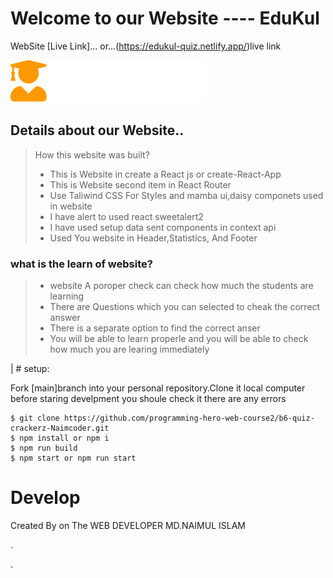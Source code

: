 # Welcome to our Website ---- EduKul


WebSite  [Live Link]...
or...(https://edukul-quiz.netlify.app/)live link

![plot](./src/logo.png)

## Details about our Website..
> How this website  was built?
> * This is Website in create a React js or create-React-App
> * This is Website second item in React Router
> * Use Taliwind CSS For Styles and mamba ui,daisy componets used in website
> * I have alert to used react sweetalert2
> * I have used setup  data sent components in context api
> * Used You website in Header,Statistics, And Footer


### what is the learn of website?
> * website A poroper check can check how much the students are learning
> *  There are Questions which you can selected to cheak the correct answer
> * There is a separate option to find the correct anser
> * You will be able to learn properle and you will be able to check how much you are learing immediately

| # setup:

Fork [main]branch into your personal repository.Clone it local computer before staring develpment you shoule check it there are any errors
```
$ git clone https://github.com/programming-hero-web-course2/b6-quiz-crackerz-Naimcoder.git
$ npm install or npm i
$ npm run build 
$ npm start or npm run start
```

# Develop

Created By on The WEB DEVELOPER MD.NAIMUL ISLAM

.

.




